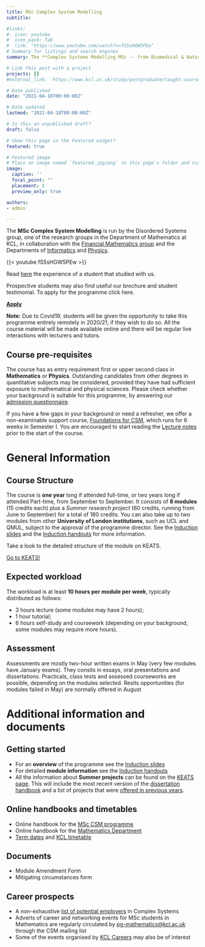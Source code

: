 ```yaml
---
title: MSc Complex System Modelling
subtitle:

#links:
#- icon: youtube
#  icon_pack: fab
#  link: "https://www.youtube.com/watch?v=fS5sHGW5PEw"
# Summary for listings and search engines
summary: The **Complex Systems Modelling MSc -- from Biomedical & Natural to Economic & Social Sciences** course will teach you to apply mathematical techniques in the rapidly developing and exciting interdisciplinary field of complex systems and examine how they apply to a variety of areas including biomedicine, nature, economics and social sciences. This research-led course is suitable for graduates who wish to work in research and development in an academic or industrial environment.

# Link this post with a project
projects: []
#external_link: 'https://www.kcl.ac.uk/study/postgraduate/taught-courses/complex-systems-modelling-msc'

# Date published
date: "2021-04-18T00:00:00Z"

# Date updated
lastmod: "2021-04-18T00:00:00Z"

# Is this an unpublished draft?
draft: false

# Show this page in the Featured widget?
featured: true

# Featured image
# Place an image named `featured.jpg/png` in this page's folder and customize its options here.
image:
  caption: ''
  focal_point: ""
  placement: 2
  preview_only: true

authors:
- admin

---
```


The **MSc Complex System Modelling** is run by the Disordered Systems group, one of the research groups in the Department of Mathematics at KCL, in collaboration with the [Financial Mathematics group](https://www.kcl.ac.uk/research/financial-maths) and the Departments of [Informatics](https://www.kcl.ac.uk/informatics) and [Physics](https://www.kcl.ac.uk/physics).

{{< youtube fS5sHGW5PEw >}}
&nbsp;

Read [here](https://blogs.kcl.ac.uk/nms/2020/01/27/why-i-chose-complex-systems-modelling/) the experience of a student that studied with us. 


Prospective students may also find useful our brochure and student testimonial. To apply for the programme click here.

<a href="https://www.kcl.ac.uk/study/postgraduate/taught-courses/complex-systems-modelling-msc" class="btn btn-primary btn-lg btn-block active" role="button" aria-pressed="true">**Apply**</a>



<div class="alert alert-danger">
  <i class="fas fa-exclamation-triangle"></i> <strong>Note:</strong> Due to Covid19, students will be given the opportunity to take this programme entirely remotely in 2020/21, if they wish to do so. All the course material will be made available online and there will be regular live interactions with lecturers and tutors.
</div>

## Course pre-requisites
The course has as entry requirement first or upper second class in **Mathematics** or **Physics**. Outstanding candidates from other degrees in quantitative subjects may be considered, provided they have had sufficient exposure to mathematical and physical sciences. Please check whether your background is suitable for this programme, by answering our [admission questionnaire](http://www.nms.kcl.ac.uk/CSMMSC/CSM_Questionnaire-2021.pdf).

If you have a few gaps in your background or need a refresher, we offer a non-examinable support course, [Foundations for CSM](https://keats.kcl.ac.uk/course/view.php?id=66816), which runs for 6 weeks in Semester I. You are encouraged to start reading the [Lecture notes](http://www.nms.kcl.ac.uk/CSMMSC/Course_Book.pdf) prior to the start of the course.

# General Information
## Course Structure
The course is **one year** long if attended full-time, or two years long if attended Part-time, from September to September. It consists of **8 modules** (15 credits each) plus a *Summer research project* (60 credits, running from June to September) for a total of 180 credits.
You can also take up to two modules from other **University of London institutions**, such as UCL and QMUL, subject to the approval of the programme director. See the [Induction slides](http://www.nms.kcl.ac.uk/CSMMSC/1920induction.pdf) and the [Induction handouts](http://www.nms.kcl.ac.uk/CSMMSC/Modules1920.pdf) for more information.

<div class="card text-center">
  <div class="card-header">
  </div>
  <div class="card-body">
    <p class="card-text">Take a look to the detailed structure of the module on KEATS.</p>
    <a href="https://keats.kcl.ac.uk/mod/book/view.php?id=3259805&chapterid=276617" class="btn btn-primary">Go to KEATS!</a>
  </div>
  <div class="card-footer text-muted">
  </div>
</div>

## Expected workload
The workload is at least **10 hours per module per week**, typically distributed as follows:
<ul>
<li>3 hours lecture (some modules may have 2 hours);</li>
<li>1 hour tutorial;</li>
<li>6 hours self-study and coursework (depending on your background, some modules may require more hours).</li>
</ul>

## Assessment
Assessments are mostly two-hour written exams in May (very few modules have January exams). They consits in essays, oral presentations and dissertations. Practicals, class tests and assessed courseworks are possible, depending on the modules selected. Resits opportunities (for modules failed in May) are normally offered in August

# Additional information and documents
## Getting started
+ For an **overview** of the programme see the [Induction slides](http://www.nms.kcl.ac.uk/CSMMSC/1920induction.pdf) 
+ For detailed **module information** see the [Induction handouts](http://www.nms.kcl.ac.uk/CSMMSC/Modules1920.pdf)
+ All the information about **Summer projects** can be found on the [KEATS page](https://keats.kcl.ac.uk/course/view.php?id=66817). This will include the most recent version of the [dissertation handbook](http://www.nms.kcl.ac.uk/CSMMSC/CSM_and_CANES_Dissertation_Handbook-18-19.pdf) and a list of projects that were [offered in previous years](http://www.nms.kcl.ac.uk/CSMMSC/Projects-1920.pdf).

## Online handbooks and timetables
+ Online handbook for the [MSc CSM programme](https://www.kcl.ac.uk/study/postgraduate/taught-courses/complex-systems-modelling-msc)
+ Online handbook for the [Mathematics Department](https://keats.kcl.ac.uk/course/view.php?id=68787)
+ [Term dates](https://www.kcl.ac.uk/aboutkings/Academic-Calendar) and [KCL timetable](https://timetables.kcl.ac.uk/KCLSWS/SDB1920RDB/login.aspx?ReturnUrl=%2fkclsws%2fSDB1920RDB%2fdefault.aspx)

## Documents
+ Module Amendment Form
+ Mitigating circumstances form

## Career prospects
+ A non-exhaustive [list of potential employers](http://www.nms.kcl.ac.uk/CSMMSC/Career_prospect.pdf) in Complex Systems
+ Adverts of career and networking events for MSc students in Mathematics are regularly circulated by pg-mathematics@kcl.ac.uk through the CSM mailing list
+ Some of the events organised by [KCL Careers](https://www.kcl.ac.uk/careers) may also be of interest
